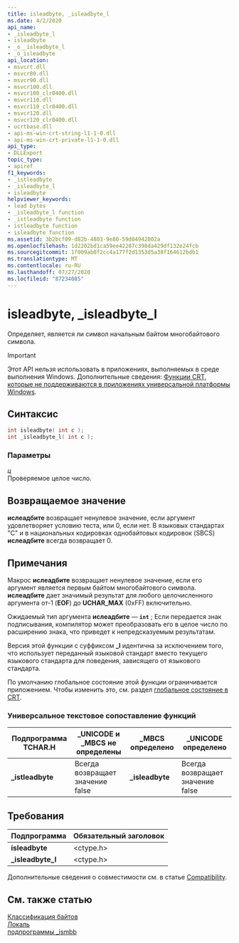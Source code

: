 ```yaml
---
title: isleadbyte, _isleadbyte_l
ms.date: 4/2/2020
api_name:
- _isleadbyte_l
- isleadbyte
- _o__isleadbyte_l
- _o_isleadbyte
api_location:
- msvcrt.dll
- msvcr80.dll
- msvcr90.dll
- msvcr100.dll
- msvcr100_clr0400.dll
- msvcr110.dll
- msvcr110_clr0400.dll
- msvcr120.dll
- msvcr120_clr0400.dll
- ucrtbase.dll
- api-ms-win-crt-string-l1-1-0.dll
- api-ms-win-crt-private-l1-1-0.dll
api_type:
- DLLExport
topic_type:
- apiref
f1_keywords:
- _istleadbyte
- _isleadbyte_l
- isleadbyte
helpviewer_keywords:
- lead bytes
- _isleadbyte_l function
- _istleadbyte function
- istleadbyte function
- isleadbyte function
ms.assetid: 3b2bcf09-d82b-4803-9e80-59d04942802a
ms.openlocfilehash: 1d2202bd1ca59ee42287c398da429df132e24fcb
ms.sourcegitcommit: 1f009ab0f2cc4a177f2d1353d5a38f164612bdb1
ms.translationtype: MT
ms.contentlocale: ru-RU
ms.lasthandoff: 07/27/2020
ms.locfileid: "87234085"
---
```

# <a name="isleadbyte-_isleadbyte_l"></a>isleadbyte, _isleadbyte_l

Определяет, является ли символ начальным байтом многобайтового символа.

> [!IMPORTANT]
> Этот API нельзя использовать в приложениях, выполняемых в среде выполнения Windows. Дополнительные сведения: [Функции CRT, которые не поддерживаются в приложениях универсальной платформы Windows](../../cppcx/crt-functions-not-supported-in-universal-windows-platform-apps.md).

## <a name="syntax"></a>Синтаксис

```C
int isleadbyte( int c );
int _isleadbyte_l( int c );
```

### <a name="parameters"></a>Параметры

*ц*<br/>
Проверяемое целое число.

## <a name="return-value"></a>Возвращаемое значение

**ислеадбите** возвращает ненулевое значение, если аргумент удовлетворяет условию теста, или 0, если нет. В языковых стандартах "C" и в национальных кодировках однобайтовых кодировок (SBCS) **ислеадбите** всегда возвращает 0.

## <a name="remarks"></a>Примечания

Макрос **ислеадбите** возвращает ненулевое значение, если его аргумент является первым байтом многобайтового символа. **ислеадбите** дает значимый результат для любого целочисленного аргумента от-1 (**EOF**) до **UCHAR_MAX** (0xFF) включительно.

Ожидаемый тип аргумента **ислеадбите** — **`int`** ; Если передается знак подписывания, компилятор может преобразовать его в целое число по расширению знака, что приведет к непредсказуемым результатам.

Версия этой функции с суффиксом **_l** идентична за исключением того, что использует переданный языковой стандарт вместо текущего языкового стандарта для поведения, зависящего от языкового стандарта.

По умолчанию глобальное состояние этой функции ограничивается приложением. Чтобы изменить это, см. раздел [глобальное состояние в CRT](../global-state.md).

### <a name="generic-text-routine-mappings"></a>Универсальное текстовое сопоставление функций

|Подпрограмма TCHAR.H|_UNICODE и _MBCS не определены|_MBCS определено|_UNICODE определено|
|---------------------|------------------------------------|--------------------|-----------------------|
|**_istleadbyte**|Всегда возвращает значение false|**_isleadbyte**|Всегда возвращает значение false|

## <a name="requirements"></a>Требования

|Подпрограмма|Обязательный заголовок|
|-------------|---------------------|
|**isleadbyte**|\<ctype.h>|
|**_isleadbyte_l**|\<ctype.h>|

Дополнительные сведения о совместимости см. в статье [Compatibility](../../c-runtime-library/compatibility.md).

## <a name="see-also"></a>См. также статью

[Классификация байтов](../../c-runtime-library/byte-classification.md)<br/>
[Локаль](../../c-runtime-library/locale.md)<br/>
[подпрограммы _ismbb](../../c-runtime-library/ismbb-routines.md)<br/>
